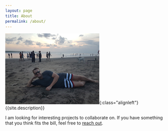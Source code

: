 ```yaml
---
layout: page
title: About
permalink: /about/
---
```


![image-title-here](/assets/img/josh_bio.png){:class="alignleft"}
{{site.description}}

I am looking for interesting projects to collaborate on. If you have something that you think fits the bill, feel free to [reach out](/contact/).

